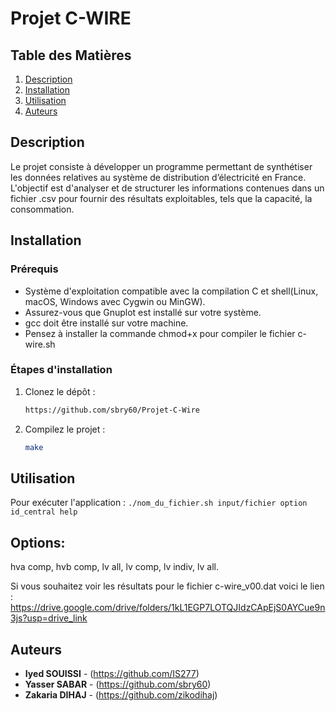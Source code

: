 # Projet C-WIRE


## Table des Matières
1. [Description](#description)
2. [Installation](#installation)
3. [Utilisation](#utilisation)
4. [Auteurs](#auteurs)

## Description

Le projet consiste à développer un programme permettant de synthétiser les données relatives au système de distribution d’électricité en France. L'objectif est d'analyser et de structurer les informations contenues dans un fichier .csv pour fournir des résultats exploitables, tels que la capacité, la consommation.

## Installation

### Prérequis


- Système d'exploitation compatible avec la compilation C et shell(Linux, macOS, Windows avec Cygwin ou MinGW).
- Assurez-vous que Gnuplot est installé sur votre système.
- gcc doit être installé sur votre machine.
- Pensez à installer la commande chmod+x pour compiler le fichier c-wire.sh

### Étapes d'installation

1. Clonez le dépôt :
    ```bash
    https://github.com/sbry60/Projet-C-Wire
   
    ```
    
2. Compilez le projet :
    ```bash
    make
    ```
    
## Utilisation

Pour exécuter l'application :
    ```
    ./nom_du_fichier.sh input/fichier option id_central help
    ```

## Options:
hva comp,
hvb comp,
lv all,
lv comp,
lv indiv,
lv all.

Si vous souhaitez voir les résultats pour le fichier c-wire_v00.dat voici le lien :
https://drive.google.com/drive/folders/1kL1EGP7LOTQJIdzCApEjS0AYCue9n3js?usp=drive_link
    
## Auteurs

- **Iyed SOUISSI** - (https://github.com/IS277)
- **Yasser SABAR** - (https://github.com/sbry60)
- **Zakaria DIHAJ** - (https://github.com/zikodihaj)
